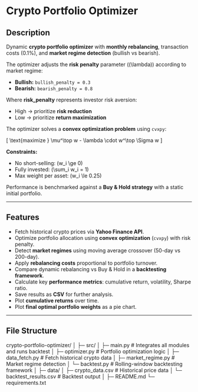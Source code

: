 # Crypto Portfolio Optimizer

## Description
Dynamic **crypto portfolio optimizer** with **monthly rebalancing**, transaction costs (0.1%), and **market regime detection** (bullish vs bearish).  

The optimizer adjusts the **risk penalty** parameter (\(\lambda\)) according to market regime:  

- **Bullish:** `bullish_penalty = 0.3`  
- **Bearish:** `bearish_penalty = 0.8`  

Where **risk_penalty** represents investor risk aversion:  
- High → prioritize **risk reduction**  
- Low → prioritize **return maximization**  

The optimizer solves a **convex optimization problem** using `cvxpy`:

\[
\text{maximize } \mu^\top w - \lambda \cdot w^\top \Sigma w
\]

**Constraints:**  
- No short-selling: \(w_i \ge 0\)  
- Fully invested: \(\sum_i w_i = 1\)  
- Max weight per asset: \(w_i \le 0.25\)  

Performance is benchmarked against a **Buy & Hold strategy** with a static initial portfolio.

---

## Features
- Fetch historical crypto prices via **Yahoo Finance API**.  
- Optimize portfolio allocation using **convex optimization** (`cvxpy`) with risk penalty.  
- Detect **market regimes** using moving average crossover (50-day vs 200-day).  
- Apply **rebalancing costs** proportional to portfolio turnover.  
- Compare dynamic rebalancing vs Buy & Hold in a **backtesting framework**.  
- Calculate key **performance metrics**: cumulative return, volatility, Sharpe ratio.  
- Save results as **CSV** for further analysis.  
- Plot **cumulative returns** over time.  
- Plot **final optimal portfolio weights** as a pie chart.

---

## File Structure
crypto-portfolio-optimizer/
│
├─ src/
│ ├─ main.py                # Integrates all modules and runs backtest
│ ├─ optimizer.py           # Portfolio optimization logic
│ ├─ data_fetch.py          # Fetch historical crypto data
│ ├─ market_regime.py       # Market regime detection
│ └─ backtest.py            # Rolling-window backtesting framework
│
├─ data/
│ ├─ crypto_data.csv        # Historical price data
│ └─ backtest_results.csv   # Backtest output
│
├─ README.md
└─ requirements.txt
